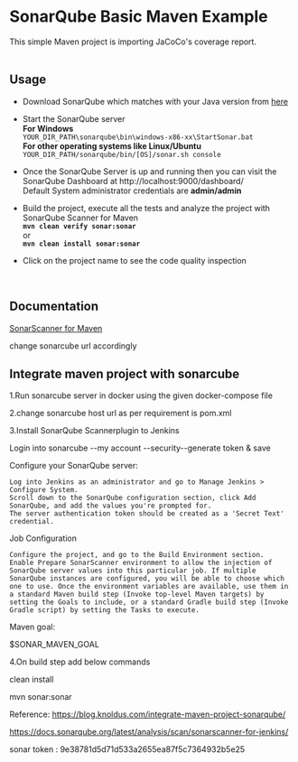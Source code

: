 # SonarQube Basic Maven Example

This simple Maven project is importing JaCoCo's coverage report.
<br /><br />

## Usage

* Download SonarQube which matches with your Java version from [here](https://www.sonarqube.org/downloads/)

* Start the SonarQube server\
**For Windows**\
`YOUR_DIR_PATH\sonarqube\bin\windows-x86-xx\StartSonar.bat`\
**For other operating systems like Linux/Ubuntu**\
`YOUR_DIR_PATH/sonarqube/bin/[OS]/sonar.sh console`

* Once the SonarQube Server is up and running then you can visit the SonarQube Dashboard at http://localhost:9000/dashboard/ \
Default System administrator credentials are **admin/admin**

* Build the project, execute all the tests and analyze the project with SonarQube Scanner for Maven\
**`mvn clean verify sonar:sonar`**\
or\
**`mvn clean install sonar:sonar`**
        
* Click on the project name to see the code quality inspection
<br />

## Documentation

[SonarScanner for Maven](https://docs.sonarqube.org/latest/analysis/scan/sonarscanner-for-maven/)

change sonarcube url accordingly

Integrate maven project with sonarcube
--------------------------------------

1.Run sonarcube server in docker using the given docker-compose file

2.change sonarcube host url as per requirement is pom.xml

3.Install SonarQube Scannerplugin to Jenkins

Login into sonarcube --my account --security--generate token & save 

Configure your SonarQube server:


    Log into Jenkins as an administrator and go to Manage Jenkins > Configure System.
    Scroll down to the SonarQube configuration section, click Add SonarQube, and add the values you're prompted for.
    The server authentication token should be created as a 'Secret Text' credential.

Job Configuration

    Configure the project, and go to the Build Environment section.
    Enable Prepare SonarScanner environment to allow the injection of SonarQube server values into this particular job. If multiple SonarQube instances are configured, you will be able to choose which one to use. Once the environment variables are available, use them in a standard Maven build step (Invoke top-level Maven targets) by setting the Goals to include, or a standard Gradle build step (Invoke Gradle script) by setting the Tasks to execute.

Maven goal:

$SONAR_MAVEN_GOAL


4.On build step add below commands 

clean install

mvn sonar:sonar

Reference: https://blog.knoldus.com/integrate-maven-project-sonarqube/

https://docs.sonarqube.org/latest/analysis/scan/sonarscanner-for-jenkins/


sonar token : 9e38781d5d71d533a2655ea87f5c7364932b5e25
